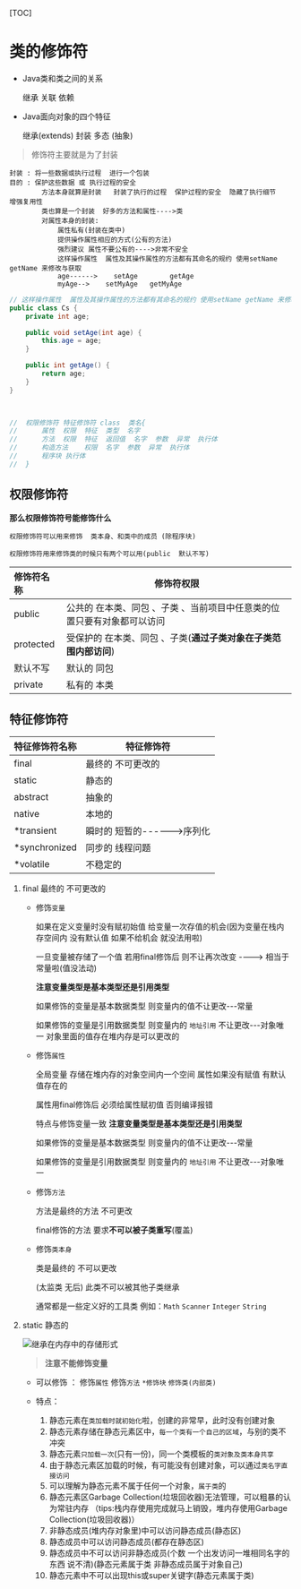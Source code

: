 [TOC]


# 类的修饰符

- Java类和类之间的关系

    继承   关联   依赖

- Java面向对象的四个特征

    继承(extends)   封装   多态   (抽象)


>修饰符主要就是为了封装

    封装 : 将一些数据或执行过程  进行一个包装  
    目的 : 保护这些数据 或 执行过程的安全
            方法本身就算是封装   封装了执行的过程  保护过程的安全  隐藏了执行细节   增强复用性
            类也算是一个封装  好多的方法和属性---->类   
            对属性本身的封装:
                属性私有(封装在类中)
                提供操作属性相应的方式(公有的方法)
                强烈建议 属性不要公有的---->非常不安全
                这样操作属性  属性及其操作属性的方法都有其命名的规约 使用setName getName 来修改与获取
                age------>    setAge        getAge
                myAge-->    setMyAge   getMyAge

```java
// 这样操作属性  属性及其操作属性的方法都有其命名的规约 使用setName getName 来修改与获取 更加安全
public class Cs {
    private int age;

    public void setAge(int age) {
        this.age = age;
    }

    public int getAge() {
        return age;
    }
}
                
```
             
```java

//  权限修饰符 特征修饰符 class  类名{
//      属性	权限  特征  类型  名字
//	    方法	权限  特征  返回值  名字  参数  异常  执行体
//	    构造方法	权限  名字  参数  异常  执行体
//	    程序块	执行体
//  }

```
## 权限修饰符

**那么权限修饰符号能修饰什么**

	权限修饰符可以用来修饰  类本身、和类中的成员 (除程序块)
    
	权限修饰符用来修饰类的时候只有两个可以用(public  默认不写)

| 修饰符名称 | 修饰符权限                                                              |
| :--------- | ----------------------------------------------------------------------- |
| public     | 公共的	在本类、同包 、子类 、当前项目中任意类的位置只要有对象都可以访问 |
| protected  | 受保护的   在本类、同包 、子类(**通过子类对象在子类范围内部访问**)      |
| 默认不写   | 默认的 同包                                                             |
| private    | 私有的               本类                                               |





## 特征修饰符

| 特征修饰符名称 | 特征修饰符                  |
| :------------- | --------------------------- |
| final          | 最终的  不可更改的          |
| static         | 静态的                      |
| abstract       | 抽象的                      |
| native         | 本地的                      |
| *transient     | 瞬时的  短暂的------>序列化 |
| *synchronized  | 同步的	线程问题             |
| *volatile      | 不稳定的                    |

1. final   最终的   不可更改的

    - 修饰`变量`

        如果在定义变量时没有赋初始值 给变量一次存值的机会(因为变量在栈内存空间内 没有默认值 如果不给机会 就没法用啦)

        一旦变量被存储了一个值 若用final修饰后 则不让再次改变 ----> 相当于常量啦(值没法动)

        **注意变量类型是基本类型还是引用类型**
        
        如果修饰的变量是基本数据类型  则变量内的值不让更改---常量

        如果修饰的变量是引用数据类型  则变量内的 `地址引用` 不让更改---对象唯一 对象里面的值存在堆内存是可以更改的

    - 修饰`属性`
  
        全局变量  存储在堆内存的对象空间内一个空间 属性如果没有赋值  有默认值存在的

        属性用final修饰后  必须给属性赋初值  否则编译报错

        特点与修饰变量一致  **注意变量类型是基本类型还是引用类型**

        如果修饰的变量是基本数据类型  则变量内的值不让更改---常量

        如果修饰的变量是引用数据类型  则变量内的 `地址引用` 不让更改---对象唯一

    - 修饰`方法`
    
        方法是最终的方法  不可更改

        final修饰的方法  要求**不可以被子类重写**(覆盖)

    - 修饰`类本身`
  
        类是最终的 不可以更改

        (太监类 无后) 此类不可以被其他子类继承 

        通常都是一些定义好的工具类 例如：`Math`   `Scanner`   `Integer`   `String`

2. static  静态的
   
    ![继承在内存中的存储形式](https://cdn.jsdelivr.net/gh/findwei/learnImages@main/java/objectAdvance/内存结构简图.png)

    > **注意不能修饰变量**
   
	- 可以修饰 ： 修饰`属性`   修饰`方法`   `*修饰块`    `修饰类(内部类)`
  
	- 特点：
  
		1. 静态元素在`类加载时就初始化`啦，创建的非常早，此时没有创建对象 
		2. 静态元素存储在静态元素区中，`每一个类有一个自己的区域`，与别的类不冲突
		3. 静态元素`只加载一次`(只有一份)，同一个类模板的`类对象及类本身共享`
		4. 由于静态元素区加载的时候，有可能没有创建对象，可以通过`类名字直接访问`
		5. 可以理解为静态元素不属于任何一个对象，`属于类`的
		6. 静态元素区Garbage Collection(垃圾回收器)无法管理，可以粗暴的认为常驻内存 （tips:栈内存使用完成就马上销毁，堆内存使用Garbage Collection(垃圾回收器)）
		7. 非静态成员(堆内存对象里)中可以访问静态成员(静态区)
		8. 静态成员中可以访问静态成员(都存在静态区)
		9.  静态成员中不可以访问非静态成员(个数 一个出发访问一堆相同名字的东西 说不清)(静态元素属于类 非静态成员属于对象自己)
		10. 静态元素中不可以出现this或super关键字(静态元素属于类)



